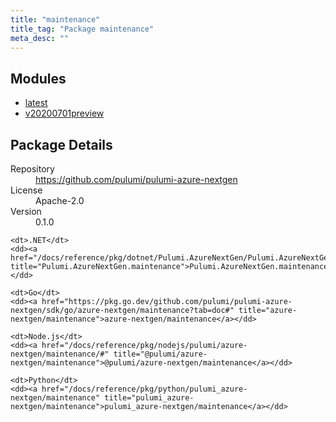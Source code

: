 ```yaml
---
title: "maintenance"
title_tag: "Package maintenance"
meta_desc: ""
---
```


<!-- WARNING: this file was generated by Pulumi Docs Generator. -->
<!-- Do not edit by hand unless you're certain you know what you are doing! -->



<h2 id="modules">Modules</h2>
<ul class="api">
    <li><a href="latest/" title="latest"><span class="symbol module"></span>latest</a></li>
    <li><a href="v20200701preview/" title="v20200701preview"><span class="symbol module"></span>v20200701preview</a></li>
</ul>

<h2 id="package-details">Package Details</h2>
<dl class="package-details">
	<dt>Repository</dt>
	<dd><a href="https://github.com/pulumi/pulumi-azure-nextgen">https://github.com/pulumi/pulumi-azure-nextgen</a></dd>
	<dt>License</dt>
	<dd>Apache-2.0</dd>
	<dt>Version</dt>
	<dd>0.1.0</dd>
</dl>



<dl class="tabular">

    <dt>.NET</dt>
    <dd><a href="/docs/reference/pkg/dotnet/Pulumi.AzureNextGen/Pulumi.AzureNextGen.maintenance.html" title="Pulumi.AzureNextGen.maintenance">Pulumi.AzureNextGen.maintenance</a></dd>

    <dt>Go</dt>
    <dd><a href="https://pkg.go.dev/github.com/pulumi/pulumi-azure-nextgen/sdk/go/azure-nextgen/maintenance?tab=doc#" title="azure-nextgen/maintenance">azure-nextgen/maintenance</a></dd>

    <dt>Node.js</dt>
    <dd><a href="/docs/reference/pkg/nodejs/pulumi/azure-nextgen/maintenance/#" title="@pulumi/azure-nextgen/maintenance">@pulumi/azure-nextgen/maintenance</a></dd>

    <dt>Python</dt>
    <dd><a href="/docs/reference/pkg/python/pulumi_azure-nextgen/maintenance" title="pulumi_azure-nextgen/maintenance">pulumi_azure-nextgen/maintenance</a></dd>

</dl>

